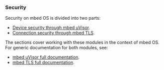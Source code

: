 ### Security

Security on mbed OS is divided into two parts:

* [Device security through mbed uVisor](uvisor.md).
* [Connection security through mbed TLS](tls.md).

The sections cover working with these modules in the context of mbed OS. For generic documentation for both modules, see:

* [mbed uVisor full documentation](https://docs.mbed.com/docs/uvisor-and-uvisor-lib-documentation/en/latest/).
* [mbed TLS full documentation](https://tls.mbed.org/).
